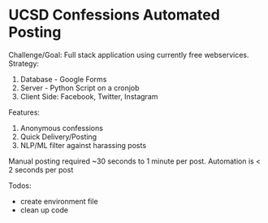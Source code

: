 # UCSD Confessions Automated Posting
Challenge/Goal: Full stack application using currently free webservices.  
Strategy:  
  1. Database - Google Forms
  2. Server - Python Script on a cronjob
  3. Client Side: Facebook, Twitter, Instagram

Features:  
  1. Anonymous confessions
  2. Quick Delivery/Posting
  3. NLP/ML filter against harassing posts

Manual posting required ~30 seconds to 1 minute per post. Automation is < 2 seconds per post

Todos:
  * create environment file
  * clean up code
